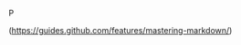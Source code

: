 P

(https://guides.github.com/features/mastering-markdown/)


<!---
afendisurya/afendisurya is a ✨ special ✨ repository because its `README.md` (this file) appears on your GitHub profile.
You can click the Preview link to take a look at your changes.
--->
